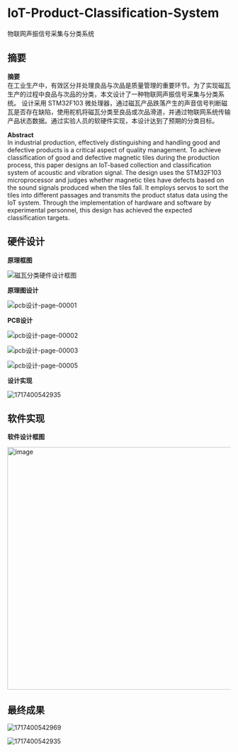 # IoT-Product-Classification-System
物联网声振信号采集与分类系统

## 摘要

**摘要**  
在工业生产中，有效区分并处理良品与次品是质量管理的重要环节。为了实现磁瓦生产的过程中良品与次品的分类，本文设计了一种物联网声振信号采集与分类系统。
设计采用 STM32F103 微处理器，通过磁瓦产品跌落产生的声音信号判断磁瓦是否存在缺陷，使用舵机将磁瓦分类至良品或次品滑道，并通过物联网系统传输产品状态数据。通过实验人员的软硬件实现，本设计达到了预期的分类目标。

**Abstract**  
In industrial production, effectively distinguishing and handling good and defective products is a critical aspect of quality management. To achieve classification of good and defective magnetic tiles during the production process, this paper designs an IoT-based collection and classification system of acoustic and vibration signal.
The design uses the STM32F103 microprocessor and judges whether magnetic tiles have defects based on the sound signals produced when the tiles fall. It employs servos to sort the tiles into different passages and transmits the product status data using the IoT system. Through the implementation of hardware and software by experimental personnel, this design has achieved the expected classification targets.


## 硬件设计

**原理框图**

![磁瓦分类硬件设计框图](https://github.com/mukimasta/IoT-Product-Classification-System/assets/64091002/b809dc11-4982-4393-94c6-5ad6ac6bcdab)


**原理图设计**

![pcb设计-page-00001](https://github.com/mukimasta/IoT-Product-Classification-System/assets/64091002/2d53303d-79e4-43fb-945b-22cfc84d9326)


**PCB设计**

![pcb设计-page-00002](https://github.com/mukimasta/IoT-Product-Classification-System/assets/64091002/4b460721-c704-446a-90d1-9f45d0d41c30)

![pcb设计-page-00003](https://github.com/mukimasta/IoT-Product-Classification-System/assets/64091002/6e2ffe1d-f08a-4b9d-b0f8-841ba11e9d07)

![pcb设计-page-00005](https://github.com/mukimasta/IoT-Product-Classification-System/assets/64091002/0a7c746d-b3f8-476a-b3b3-4f9d78f4d630)


**设计实现**

![1717400542935](https://github.com/mukimasta/IoT-Product-Classification-System/assets/64091002/d65ec854-a28c-4cd9-acb2-ea43c3620909)



## 软件实现

**软件设计框图**

<img width="548" alt="image" src="https://github.com/mukimasta/IoT-Product-Classification-System/assets/64091002/9e26f7f2-becb-4689-92b3-2e34d2599091">


## 最终成果

![1717400542969](https://github.com/mukimasta/IoT-Product-Classification-System/assets/64091002/fe24d630-3872-4b07-9a9f-02e9847f34a7)

![1717400542935](https://github.com/mukimasta/IoT-Product-Classification-System/assets/64091002/68e49a21-054b-4def-a2f3-acfd3855ded5)




